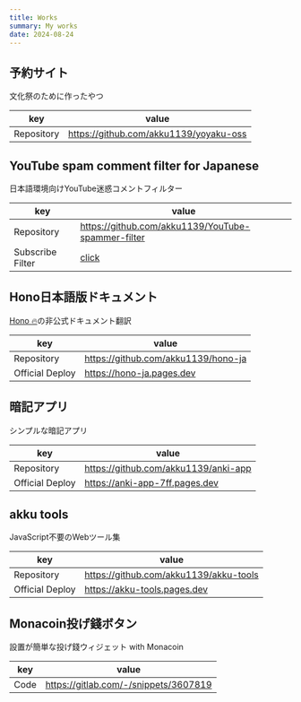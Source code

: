 ```yaml
---
title: Works
summary: My works
date: 2024-08-24
---
```


## 予約サイト

文化祭のために作ったやつ

| key | value |
| --- | --- |
| Repository | https://github.com/akku1139/yoyaku-oss |

## YouTube spam comment filter for Japanese

日本語環境向けYouTube迷惑コメントフィルター

| key | value |
| --- | --- |
| Repository | https://github.com/akku1139/YouTube-spammer-filter |
| Subscribe Filter | [click](abp:subscribe?location=https%3A%2F%2Fraw.githubusercontent.com%2Fakku1139%2FYouTube-spammer-filter%2Fmain%2Ffilter.txt&title=YouTube%20spam%20comment%20filter%20for%20Japanese) |

## Hono日本語版ドキュメント

[Hono 🔥](https://hono.dev)の非公式ドキュメント翻訳

| key | value |
| --- | --- |
| Repository | https://github.com/akku1139/hono-ja |
| Official Deploy | https://hono-ja.pages.dev |

## 暗記アプリ

シンプルな暗記アプリ

| key | value |
| --- | --- |
| Repository | https://github.com/akku1139/anki-app |
| Official Deploy | https://anki-app-7ff.pages.dev |

## akku tools

JavaScript不要のWebツール集

| key | value |
| --- | --- |
| Repository | https://github.com/akku1139/akku-tools |
| Official Deploy | https://akku-tools.pages.dev |

## Monacoin投げ錢ボタン

設置が簡単な投げ錢ウィジェット with Monacoin

| key | value |
| --- | --- |
| Code | https://gitlab.com/-/snippets/3607819 |
